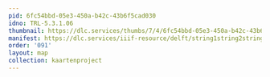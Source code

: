 ```yaml
---
pid: 6fc54bbd-05e3-450a-b42c-43b6f5cad030
idno: TRL-5.3.1.06
thumbnail: https://dlc.services/thumbs/7/4/6fc54bbd-05e3-450a-b42c-43b6f5cad030/full/400,339/0/default.jpg
manifest: https://dlc.services/iiif-resource/delft/string1string2string3/kaartenproject-2007/TRL-5.3.1.06
order: '091'
layout: map
collection: kaartenproject
---
```

